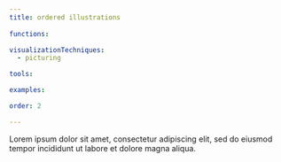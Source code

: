 ```yaml
---
title: ordered illustrations
  
functions:

visualizationTechniques:
  - picturing

tools:

examples:

order: 2

---
```


Lorem ipsum dolor sit amet, consectetur adipiscing elit, sed do eiusmod tempor incididunt ut labore et dolore magna aliqua.

<!--more-->

<!-- Example side by side in line: https://visual.ly/community/infographic/economy/tallest-buildings-world -->
